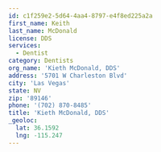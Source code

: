 ```yaml
---
id: c1f259e2-5d64-4aa4-8797-e4f8ed225a2a
first_name: Keith
last_name: McDonald
license: DDS
services:
  - Dentist
category: Dentists
org_name: 'Kieth McDonald, DDS'
address: '5701 W Charleston Blvd'
city: 'Las Vegas'
state: NV
zip: '89146'
phone: '(702) 870-8485'
title: 'Kieth McDonald, DDS'
_geoloc:
  lat: 36.1592
  lng: -115.247
---
```

